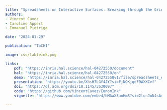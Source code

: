 ```yaml
---
title: "Spreadsheets on Interactive Surfaces: Breaking through the Grid with the Pen"
authors:
- Vincent Cavez
- Caroline Appert
- Emmanuel Pietriga

date: "2024-01-29"

publication: "ToCHI"

image: css/tableink.png

links:
    pdf: "https://inria.hal.science/hal-04272550/document"
    hal: "https://inria.hal.science/hal-04272550/en"
    demo: "https://inria.hal.science/hal-04272550v1/file/spreadsheets_on_interactive_surfaces.mp4"
    presentation: "https://youtu.be/XhsH7LGY4JY?si=FjNQKjqdF9AXXCvf"
    doi: "https://dl.acm.org/doi/10.1145/3630097"
    code: "https://github.com/VincentCavez/EunomInk"
    vignette: "https://www.youtube.com/embed/hMAaX3anHm8?si=2lonJuN4sA4aTqKb"

---
```

